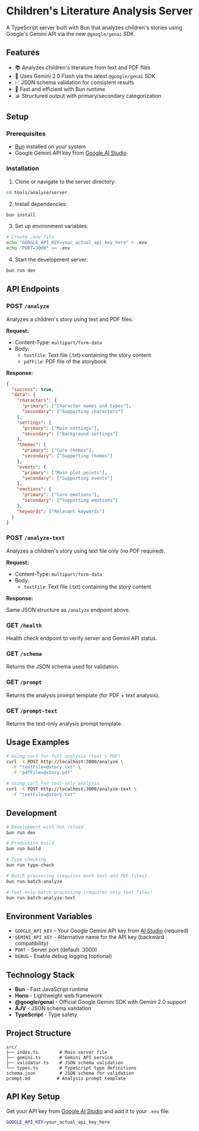 # Children's Literature Analysis Server

A TypeScript server built with Bun that analyzes children's stories using Google's Gemini API via the new `@google/genai` SDK.

## Features

- 📚 Analyzes children's literature from text and PDF files
- 🤖 Uses Gemini 2.0 Flash via the latest `@google/genai` SDK
- ✅ JSON schema validation for consistent results
- 🚀 Fast and efficient with Bun runtime
- 📊 Structured output with primary/secondary categorization

## Setup

### Prerequisites

- [Bun](https://bun.sh/) installed on your system
- Google Gemini API key from [Google AI Studio](https://aistudio.google.com/apikey)

### Installation

1. Clone or navigate to the server directory:

```bash
cd tools/analyse/server
```

2. Install dependencies:

```bash
bun install
```

3. Set up environment variables:

```bash
# Create .env file
echo "GOOGLE_API_KEY=your_actual_api_key_here" > .env
echo "PORT=3000" >> .env
```

4. Start the development server:

```bash
bun run dev
```

## API Endpoints

### POST `/analyze`

Analyzes a children's story using text and PDF files.

**Request:**

- Content-Type: `multipart/form-data`
- Body:
  - `textFile`: Text file (.txt) containing the story content
  - `pdfFile`: PDF file of the storybook

**Response:**

```json
{
  "success": true,
  "data": {
    "characters": {
      "primary": ["Character names and types"],
      "secondary": ["Supporting characters"]
    },
    "settings": {
      "primary": ["Main settings"],
      "secondary": ["Background settings"]
    },
    "themes": {
      "primary": ["Core themes"],
      "secondary": ["Supporting themes"]
    },
    "events": {
      "primary": ["Main plot points"],
      "secondary": ["Supporting events"]
    },
    "emotions": {
      "primary": ["Core emotions"],
      "secondary": ["Supporting emotions"]
    },
    "keywords": ["Relevant keywords"]
  }
}
```

### POST `/analyze-text`

Analyzes a children's story using text file only (no PDF required).

**Request:**

- Content-Type: `multipart/form-data`
- Body:
  - `textFile`: Text file (.txt) containing the story content

**Response:**

Same JSON structure as `/analyze` endpoint above.

### GET `/health`

Health check endpoint to verify server and Gemini API status.

### GET `/schema`

Returns the JSON schema used for validation.

### GET `/prompt`

Returns the analysis prompt template (for PDF + text analysis).

### GET `/prompt-text`

Returns the text-only analysis prompt template.

## Usage Examples

```bash
# Using curl for full analysis (text + PDF)
curl -X POST http://localhost:3000/analyze \
  -F "textFile=@story.txt" \
  -F "pdfFile=@story.pdf"

# Using curl for text-only analysis
curl -X POST http://localhost:3000/analyze-text \
  -F "textFile=@story.txt"
```

## Development

```bash
# Development with hot reload
bun run dev

# Production build
bun run build

# Type checking
bun run type-check

# Batch processing (requires both text and PDF files)
bun run batch-analyze

# Text-only batch processing (requires only text files)
bun run batch-analyze-text
```

## Environment Variables

- `GOOGLE_API_KEY` - Your Google Gemini API key from [AI Studio](https://aistudio.google.com/apikey) (required)
- `GEMINI_API_KEY` - Alternative name for the API key (backward compatibility)
- `PORT` - Server port (default: 3000)
- `DEBUG` - Enable debug logging (optional)

## Technology Stack

- **Bun** - Fast JavaScript runtime
- **Hono** - Lightweight web framework
- **@google/genai** - Official Google Gemini SDK with Gemini 2.0 support
- **AJV** - JSON schema validation
- **TypeScript** - Type safety

## Project Structure

```
src/
├── index.ts        # Main server file
├── gemini.ts       # Gemini API service
├── validator.ts    # JSON schema validation
└── types.ts        # TypeScript type definitions
schema.json         # JSON schema for validation
prompt.md          # Analysis prompt template
```

## API Key Setup

Get your API key from [Google AI Studio](https://aistudio.google.com/apikey) and add it to your `.env` file:

```bash
GOOGLE_API_KEY=your_actual_api_key_here
```
